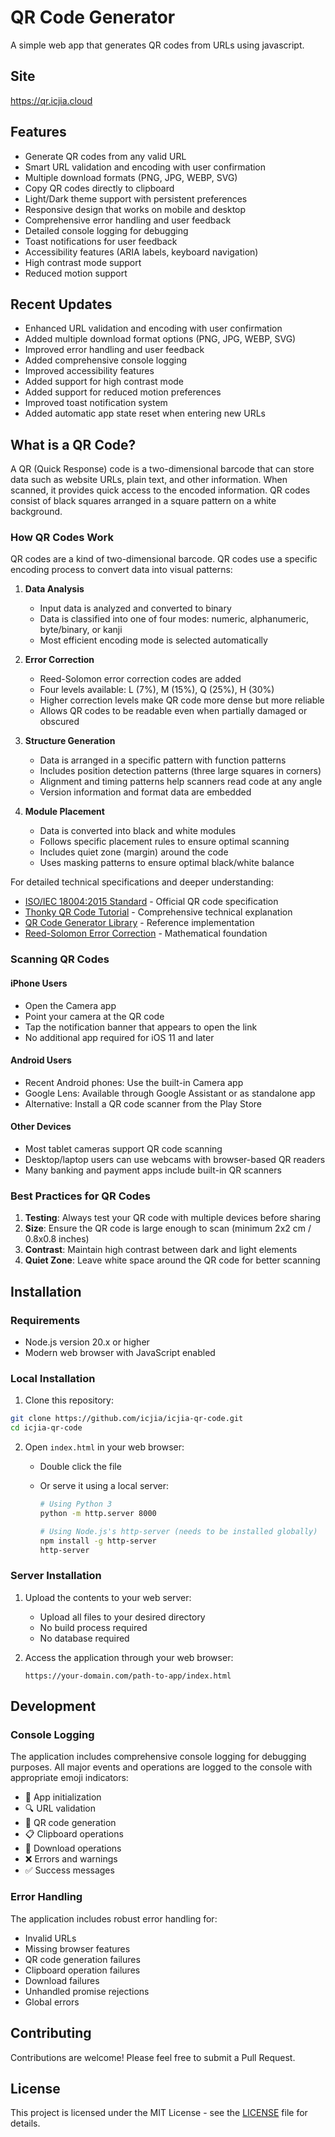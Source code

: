 # QR Code Generator

A simple web app that generates QR codes from URLs using javascript.

## Site

https://qr.icjia.cloud

## Features

- Generate QR codes from any valid URL
- Smart URL validation and encoding with user confirmation
- Multiple download formats (PNG, JPG, WEBP, SVG)
- Copy QR codes directly to clipboard
- Light/Dark theme support with persistent preferences
- Responsive design that works on mobile and desktop
- Comprehensive error handling and user feedback
- Detailed console logging for debugging
- Toast notifications for user feedback
- Accessibility features (ARIA labels, keyboard navigation)
- High contrast mode support
- Reduced motion support

## Recent Updates

- Enhanced URL validation and encoding with user confirmation
- Added multiple download format options (PNG, JPG, WEBP, SVG)
- Improved error handling and user feedback
- Added comprehensive console logging
- Improved accessibility features
- Added support for high contrast mode
- Added support for reduced motion preferences
- Improved toast notification system
- Added automatic app state reset when entering new URLs

## What is a QR Code?

A QR (Quick Response) code is a two-dimensional barcode that can store data such as website URLs, plain text, and other information. When scanned, it provides quick access to the encoded information. QR codes consist of black squares arranged in a square pattern on a white background.

### How QR Codes Work

QR codes are a kind of two-dimensional barcode. QR codes use a specific encoding process to convert data into visual patterns:

1. **Data Analysis**

   - Input data is analyzed and converted to binary
   - Data is classified into one of four modes: numeric, alphanumeric, byte/binary, or kanji
   - Most efficient encoding mode is selected automatically

2. **Error Correction**

   - Reed-Solomon error correction codes are added
   - Four levels available: L (7%), M (15%), Q (25%), H (30%)
   - Higher correction levels make QR code more dense but more reliable
   - Allows QR codes to be readable even when partially damaged or obscured

3. **Structure Generation**

   - Data is arranged in a specific pattern with function patterns
   - Includes position detection patterns (three large squares in corners)
   - Alignment and timing patterns help scanners read code at any angle
   - Version information and format data are embedded

4. **Module Placement**
   - Data is converted into black and white modules
   - Follows specific placement rules to ensure optimal scanning
   - Includes quiet zone (margin) around the code
   - Uses masking patterns to ensure optimal black/white balance

For detailed technical specifications and deeper understanding:

- [ISO/IEC 18004:2015 Standard](https://www.iso.org/standard/62021.html) - Official QR code specification
- [Thonky QR Code Tutorial](https://www.thonky.com/qr-code-tutorial/) - Comprehensive technical explanation
- [QR Code Generator Library](https://github.com/kazuhikoarase/qrcode-generator) - Reference implementation
- [Reed-Solomon Error Correction](https://en.wikiversity.org/wiki/Reed%E2%80%93Solomon_codes_for_coders) - Mathematical foundation

### Scanning QR Codes

#### iPhone Users

- Open the Camera app
- Point your camera at the QR code
- Tap the notification banner that appears to open the link
- No additional app required for iOS 11 and later

#### Android Users

- Recent Android phones: Use the built-in Camera app
- Google Lens: Available through Google Assistant or as standalone app
- Alternative: Install a QR code scanner from the Play Store

#### Other Devices

- Most tablet cameras support QR code scanning
- Desktop/laptop users can use webcams with browser-based QR readers
- Many banking and payment apps include built-in QR scanners

### Best Practices for QR Codes

1. **Testing**: Always test your QR code with multiple devices before sharing
2. **Size**: Ensure the QR code is large enough to scan (minimum 2x2 cm / 0.8x0.8 inches)
3. **Contrast**: Maintain high contrast between dark and light elements
4. **Quiet Zone**: Leave white space around the QR code for better scanning

## Installation

### Requirements

- Node.js version 20.x or higher
- Modern web browser with JavaScript enabled

### Local Installation

1. Clone this repository:

```bash
git clone https://github.com/icjia/icjia-qr-code.git
cd icjia-qr-code
```

2. Open `index.html` in your web browser:

   - Double click the file
   - Or serve it using a local server:

     ```bash
     # Using Python 3
     python -m http.server 8000

     # Using Node.js's http-server (needs to be installed globally)
     npm install -g http-server
     http-server
     ```

### Server Installation

1. Upload the contents to your web server:

   - Upload all files to your desired directory
   - No build process required
   - No database required

2. Access the application through your web browser:
   ```
   https://your-domain.com/path-to-app/index.html
   ```

## Development

### Console Logging

The application includes comprehensive console logging for debugging purposes. All major events and operations are logged to the console with appropriate emoji indicators:

- 🚀 App initialization
- 🔍 URL validation
- 🎨 QR code generation
- 📋 Clipboard operations
- 💾 Download operations
- ❌ Errors and warnings
- ✅ Success messages

### Error Handling

The application includes robust error handling for:

- Invalid URLs
- Missing browser features
- QR code generation failures
- Clipboard operation failures
- Download failures
- Unhandled promise rejections
- Global errors

## Contributing

Contributions are welcome! Please feel free to submit a Pull Request.

## License

This project is licensed under the MIT License - see the [LICENSE](LICENSE) file for details.
